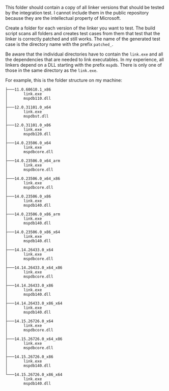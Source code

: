 This folder should contain a copy of all linker versions that should be tested by the integration test. I cannot include them in the public repository because they are the intellectual property of Microsoft.

Create a folder for each version of the linker you want to test. The build script scans all folders and creates test cases from them that test that the linker is correctly patched and still works. The name of the generated test case is the directory name with the prefix `patched_`.

Be aware that the individual directories have to contain the `link.exe` and all the dependencies that are needed to link executables. In my experience, all linkers depend on a DLL starting with the prefix `mspdb`. There is only one of those in the same directory as the `link.exe`.

For example, this is the folder structure on my machine:
```
├───11.0.60610.1_x86
│       link.exe
│       mspdb110.dll
│
├───12.0.31101.0_x64
│       link.exe
│       mspdbst.dll
│
├───12.0.31101.0_x86
│       link.exe
│       mspdb120.dll
│
├───14.0.23506.0_x64
│       link.exe
│       mspdbcore.dll
│
├───14.0.23506.0_x64_arm
│       link.exe
│       mspdbcore.dll
│
├───14.0.23506.0_x64_x86
│       link.exe
│       mspdbcore.dll
│
├───14.0.23506.0_x86
│       link.exe
│       mspdb140.dll
│
├───14.0.23506.0_x86_arm
│       link.exe
│       mspdb140.dll
│
├───14.0.23506.0_x86_x64
│       link.exe
│       mspdb140.dll
│
├───14.14.26433.0_x64
│       link.exe
│       mspdbcore.dll
│
├───14.14.26433.0_x64_x86
│       link.exe
│       mspdbcore.dll
│
├───14.14.26433.0_x86
│       link.exe
│       mspdb140.dll
│
├───14.14.26433.0_x86_x64
│       link.exe
│       mspdb140.dll
│
├───14.15.26726.0_x64
│       link.exe
│       mspdbcore.dll
│
├───14.15.26726.0_x64_x86
│       link.exe
│       mspdbcore.dll
│
├───14.15.26726.0_x86
│       link.exe
│       mspdb140.dll
│
└───14.15.26726.0_x86_x64
        link.exe
        mspdb140.dll
```
